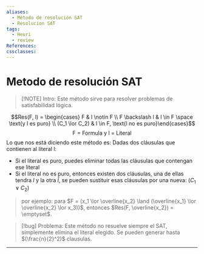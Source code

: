 ```yaml
---
aliases:
  - Metodo de resolución SAT
  - Resolucion SAT
tags:
  - Heuri
  - review
References: 
cssclasses:
---
```

# Metodo de resolución SAT


> [!NOTE] Intro: 
> Este método sirve para resolver problemas de satisfabilidad lógica.  

$$Res(F, l) = \begin{cases}  F &  l \notin F \\ F \backslash l & l \in F \space \text{y l es puro} \\ (C_1 \lor C_2) & l \in F, \text{l no es puro}\end{cases}$$
$$\text{F = Formula y l = Literal}$$
Lo que nos está diciendo este método es: Dadas dos cláusulas que contienen al literal l: 
+ Si el literal es puro, puedes eliminar todas las cláusulas que contengan ese literal 
+ Si el literal no es puro, entonces existen dos cláusulas, una de ellas tendra $l$ y la otra $\hat l$, se pueden sustituir esas cláusulas por una nueva: $(C_1 \lor C_2)$

> por ejemplo: para $F = (x_1 \lor \overline{x_2} \land (\overline{x_1} \lor \overline{x_2} \lor x_3))$, entonces $Res(F, \overline{x_2}) = \emptyset$.     


> [!bug] Problema: 
> Este método no resuelve siempre el SAT, simplemente elimina el literal elegido. Se pueden generar hasta $(\frac{n}{2}^2)$ clausulas. 

***
